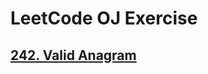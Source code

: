 # LeetCode OJ Exercise

## [242. Valid Anagram][1]


  [1]: https://leetcode.com/problems/valid-anagram/